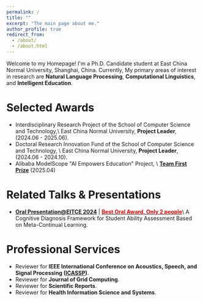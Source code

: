 ```yaml
---
permalink: /
title: ""
excerpt: "The main page about me."
author_profile: true
redirect_from: 
  - /about/
  - /about.html
---
```


Welcome to my Homepage! I'm a Ph.D. Candidate student at East China Normal University, Shanghai, China. Currently, My primary areas of interest in research are **Natural Language Processing**, **Computational Linguistics**, and **Intelligent Education**.
  

Selected Awards
======

* Interdisciplinary Research Project of the School of Computer Science and Technology,\\
  East China Normal University, **Project Leader**, (2024.06 - 2025.06).  
* Doctoral Research Innovation Fund of the School of Computer Science and Technology, \\
  East China Normal University, **Project Leader**, (2024.06 - 2024.10).
* Alibaba ModelScope "AI Empowers Education" Project, \\
  **[Team First Prize](./files/ALIBABA_MODELSCOPE_TEAM_PRIZE.pdf)** (2025.04)
  
Related Talks & Presentations
======
* **[Oral Presentation@EITCE 2024](https://www.eitce.org/ugfaldht)** | [**<font color="red">Best Oral Award, Only 2 people</font>**](/files/EITCE_2024.pdf)\\
  A Cognitive Diagnosis Framework for Student Ability Assessment Based on Meta-Continual Learning.


Professional Services
======
* Reviewer for **IEEE International Conference on Acoustics, Speech, and Signal Processing ([ICASSP](./files/Reviewer_ICASSP.pdf))**.
* Reviewer for **Journal of Grid Computing**.
* Reviewer for **Scientific Reports**.
* Reviewer for **Health Information Science and Systems**.


